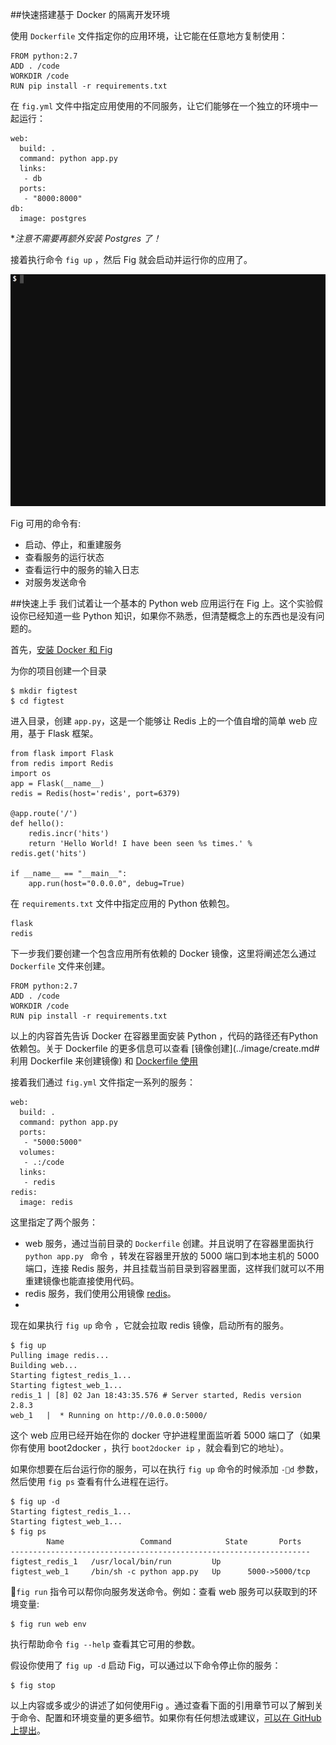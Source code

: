 ##快速搭建基于 Docker 的隔离开发环境

使用 `Dockerfile` 文件指定你的应用环境，让它能在任意地方复制使用：

```
FROM python:2.7
ADD . /code
WORKDIR /code
RUN pip install -r requirements.txt
```

在 `fig.yml` 文件中指定应用使用的不同服务，让它们能够在一个独立的环境中一起运行：

```
web:
  build: .
  command: python app.py
  links:
   - db
  ports:
   - "8000:8000"
db:
  image: postgres
```
**注意不需要再额外安装 Postgres 了！*

接着执行命令 `fig up` ，然后 Fig 就会启动并运行你的应用了。

![Docker](../_images/fig-example-large.gif)

Fig 可用的命令有:

* 启动、停止，和重建服务
* 查看服务的运行状态
* 查看运行中的服务的输入日志
* 对服务发送命令

##快速上手
我们试着让一个基本的 Python web 应用运行在 Fig 上。这个实验假设你已经知道一些 Python 知识，如果你不熟悉，但清楚概念上的东西也是没有问题的。

首先，[安装 Docker 和 Fig](install.md)

为你的项目创建一个目录

```
$ mkdir figtest
$ cd figtest
```
进入目录，创建 `app.py`，这是一个能够让 Redis 上的一个值自增的简单 web 应用，基于 Flask 框架。

```
from flask import Flask
from redis import Redis
import os
app = Flask(__name__)
redis = Redis(host='redis', port=6379)

@app.route('/')
def hello():
    redis.incr('hits')
    return 'Hello World! I have been seen %s times.' % redis.get('hits')

if __name__ == "__main__":
    app.run(host="0.0.0.0", debug=True)
```
在 `requirements.txt` 文件中指定应用的 Python 依赖包。

```
flask
redis
```
下一步我们要创建一个包含应用所有依赖的 Docker 镜像，这里将阐述怎么通过 `Dockerfile` 文件来创建。

```
FROM python:2.7
ADD . /code
WORKDIR /code
RUN pip install -r requirements.txt
```
以上的内容首先告诉 Docker 在容器里面安装 Python ，代码的路径还有Python 依赖包。关于 Dockerfile 的更多信息可以查看 [镜像创建](../image/create.md#利用 Dockerfile 来创建镜像) 和 [Dockerfile 使用](../dockerfile/README.md)

接着我们通过 `fig.yml` 文件指定一系列的服务：

```
web:
  build: .
  command: python app.py
  ports:
   - "5000:5000"
  volumes:
   - .:/code
  links:
   - redis
redis:
  image: redis
  ```
这里指定了两个服务：

* web 服务，通过当前目录的 `Dockerfile` 创建。并且说明了在容器里面执行`python app.py ` 命令 ，转发在容器里开放的 5000 端口到本地主机的 5000 端口，连接 Redis 服务，并且挂载当前目录到容器里面，这样我们就可以不用重建镜像也能直接使用代码。
* redis 服务，我们使用公用镜像 [redis](https://registry.hub.docker.com/_/redis/)。
*
现在如果执行 `fig up` 命令 ，它就会拉取 redis 镜像，启动所有的服务。

```
$ fig up
Pulling image redis...
Building web...
Starting figtest_redis_1...
Starting figtest_web_1...
redis_1 | [8] 02 Jan 18:43:35.576 # Server started, Redis version 2.8.3
web_1   |  * Running on http://0.0.0.0:5000/
```
这个 web 应用已经开始在你的 docker 守护进程里面监听着 5000 端口了（如果你有使用 boot2docker ，执行 `boot2docker ip` ，就会看到它的地址）。

如果你想要在后台运行你的服务，可以在执行 `fig up` 命令的时候添加 `-d` 参数，然后使用 `fig ps` 查看有什么进程在运行。

```
$ fig up -d
Starting figtest_redis_1...
Starting figtest_web_1...
$ fig ps
        Name                 Command            State       Ports
-------------------------------------------------------------------
figtest_redis_1   /usr/local/bin/run         Up
figtest_web_1     /bin/sh -c python app.py   Up      5000->5000/tcp
```

`fig run` 指令可以帮你向服务发送命令。例如：查看 web 服务可以获取到的环境变量:

```
$ fig run web env
```
执行帮助命令 `fig --help` 查看其它可用的参数。

假设你使用了 `fig up -d` 启动 Fig，可以通过以下命令停止你的服务：

```
$ fig stop
```
以上内容或多或少的讲述了如何使用Fig 。通过查看下面的引用章节可以了解到关于命令、配置和环境变量的更多细节。如果你有任何想法或建议，[可以在 GitHub 上提出](https://github.com/docker/fig)。

